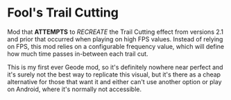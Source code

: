 # Fool's Trail Cutting

Mod that **ATTEMPTS** to *RECREATE* the Trail Cutting effect from versions 2.1 and prior that occurred when playing on high FPS values. Instead of relying on FPS, this mod relies on a configurable frequency value, which will define how much time passes in-between each trail cut.

This is my first ever Geode mod, so it's definitely nowhere near perfect and it's surely not the best way to replicate this visual, but it's there as a cheap alternative for those that want it and either can't use another option or play on Android, where it's normally not accessible.
